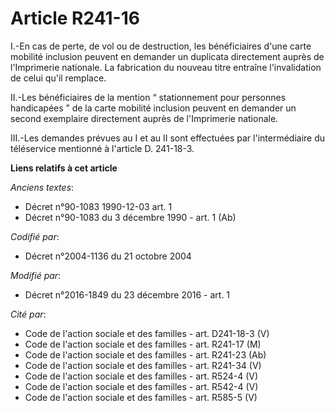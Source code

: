 # Article R241-16

I.-En cas de perte, de vol ou de destruction, les bénéficiaires d'une carte mobilité inclusion peuvent en demander un
duplicata directement auprès de l'Imprimerie nationale. La fabrication du nouveau titre entraîne l'invalidation de celui
qu'il remplace. 

II.-Les bénéficiaires de la mention “ stationnement pour personnes handicapées ” de la carte mobilité inclusion peuvent en
demander un second exemplaire directement auprès de l'Imprimerie nationale. 

III.-Les demandes prévues au I et au II sont effectuées par l'intermédiaire du téléservice mentionné à l'article D. 241-18-3.

**Liens relatifs à cet article**

_Anciens textes_:

  - Décret n°90-1083 1990-12-03 art. 1
  - Décret n°90-1083 du 3 décembre 1990 - art. 1 (Ab)

_Codifié par_:

  - Décret n°2004-1136 du 21 octobre 2004

_Modifié par_:

  - Décret n°2016-1849 du 23 décembre 2016 - art. 1

_Cité par_:

  - Code de l'action sociale et des familles - art. D241-18-3 (V)
  - Code de l'action sociale et des familles - art. R241-17 (M)
  - Code de l'action sociale et des familles - art. R241-23 (Ab)
  - Code de l'action sociale et des familles - art. R241-34 (V)
  - Code de l'action sociale et des familles - art. R524-4 (V)
  - Code de l'action sociale et des familles - art. R542-4 (V)
  - Code de l'action sociale et des familles - art. R585-5 (V)

